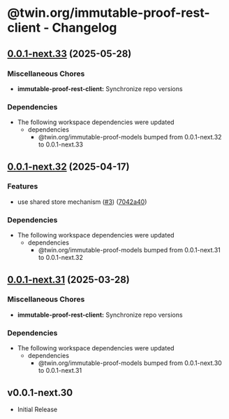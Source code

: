 # @twin.org/immutable-proof-rest-client - Changelog

## [0.0.1-next.33](https://github.com/twinfoundation/immutable-proof/compare/immutable-proof-rest-client-v0.0.1-next.32...immutable-proof-rest-client-v0.0.1-next.33) (2025-05-28)


### Miscellaneous Chores

* **immutable-proof-rest-client:** Synchronize repo versions


### Dependencies

* The following workspace dependencies were updated
  * dependencies
    * @twin.org/immutable-proof-models bumped from 0.0.1-next.32 to 0.0.1-next.33

## [0.0.1-next.32](https://github.com/twinfoundation/immutable-proof/compare/immutable-proof-rest-client-v0.0.1-next.31...immutable-proof-rest-client-v0.0.1-next.32) (2025-04-17)


### Features

* use shared store mechanism ([#3](https://github.com/twinfoundation/immutable-proof/issues/3)) ([7042a40](https://github.com/twinfoundation/immutable-proof/commit/7042a40f0ef8b01463f07aeb1efae4f417162fa1))


### Dependencies

* The following workspace dependencies were updated
  * dependencies
    * @twin.org/immutable-proof-models bumped from 0.0.1-next.31 to 0.0.1-next.32

## [0.0.1-next.31](https://github.com/twinfoundation/immutable-proof/compare/immutable-proof-rest-client-v0.0.1-next.30...immutable-proof-rest-client-v0.0.1-next.31) (2025-03-28)


### Miscellaneous Chores

* **immutable-proof-rest-client:** Synchronize repo versions


### Dependencies

* The following workspace dependencies were updated
  * dependencies
    * @twin.org/immutable-proof-models bumped from 0.0.1-next.30 to 0.0.1-next.31

## v0.0.1-next.30

- Initial Release

